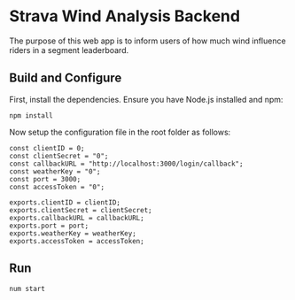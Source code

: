 # Strava Wind Analysis Backend
The purpose of this web app is to inform users of how much wind influence riders in a segment leaderboard.

## Build and Configure
First, install the dependencies. Ensure you have Node.js installed and npm:
```
npm install
```

Now setup the configuration file in the root folder as follows:
```
const clientID = 0;
const clientSecret = "0";
const callbackURL = "http://localhost:3000/login/callback";
const weatherKey = "0";
const port = 3000;
const accessToken = "0";

exports.clientID = clientID;
exports.clientSecret = clientSecret;
exports.callbackURL = callbackURL;
exports.port = port;
exports.weatherKey = weatherKey;
exports.accessToken = accessToken;
```

## Run
```
num start
```